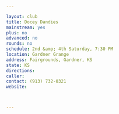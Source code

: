 ```yaml
---

layout: club
title: Docey Dandies
mainstream: yes
plus: no
advanced: no
rounds: no
schedule: 2nd &amp; 4th Saturday, 7:30 PM
location: Gardner Grange
address: Fairgrounds, Gardner, KS
state: KS
directions: 
caller: 
contact: (913) 732-0321
website: 



---
```


